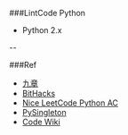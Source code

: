 ###LintCode Python 
- Python 2.x

--

###Ref
- [九章](http://www.jiuzhang.com/)
- [BitHacks](http://graphics.stanford.edu/~seander/bithacks.html)
- [Nice LeetCode Python AC](https://github.com/chaor/LeetCode_Python_Accepted)
- [PySingleton](http://c2.com/cgi/wiki?PythonSingleton)
- [Code Wiki](http://rosettacode.org/wiki/Category:Programming_Tasks)